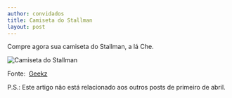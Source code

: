 ```yaml
---
author: convidados
title: Camiseta do Stallman
layout: post
---
```

Compre agora sua camiseta do Stallman, a lá Che.

![Camiseta do Stallman][1]

Fonte:  [Geekz][2]

P.S.: Este artigo não está relacionado aos outros posts de primeiro de abril. 














 [1]: http://vidageek.net/wp-content/uploads/2007/04/che-stallman-tshirt-show.jpg
 [2]: http://geekz.co.uk/shop/store/show/che-stallman-tshirt?gad10 "Camiseta do Stallman"





